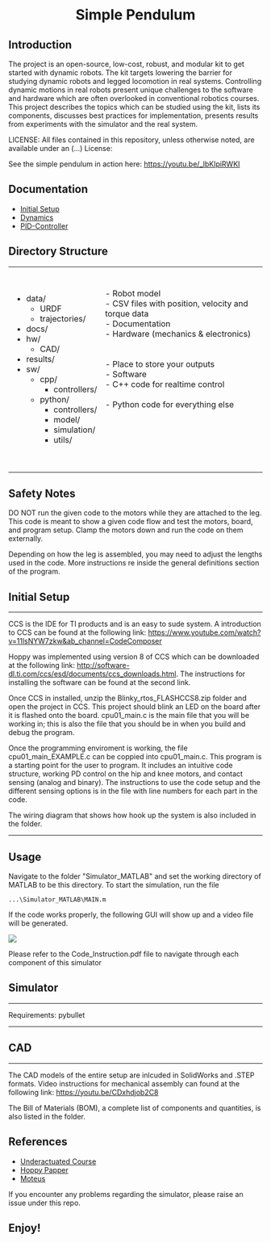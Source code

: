 <div align="center">

#  Simple Pendulum
</div>

## Introduction #

The project is an open-source, low-cost, robust, and modular kit to get started with dynamic robots. The kit targets lowering the barrier for studying dynamic robots and legged locomotion in real systems. Controlling dynamic motions in real robots present unique challenges to the software and hardware which are often overlooked in conventional robotics courses. This project describes the topics which can be studied using the kit, lists its components, discusses best practices for implementation, presents results from experiments with the simulator and the real system.

LICENSE: All files contained in this repository, unless otherwise noted, are
available under an (...) License:


See the simple pendulum in action here:
https://youtu.be/_lbKIpiRWKI

## Documentation 

* [Initial Setup](docs/getting_started.md)
* [Dynamics](docs/getting_started.md)
* [PID-Controller](docs/getting_started.md)


## Directory Structure #

<table>
	<tr>
        <td><ul>
                <li>data/
                <ul>
                    <li>URDF</li>
                    <li>trajectories/</li>
                </ul>
                <li>docs/</li>
                <li>hw/
                <ul>
                    <li>CAD/</li>
                </ul>
                <li>results/</li>
                <li>sw/
                <ul>
                    <li>cpp/
                    <ul>
                        <li>controllers/</li>
                    </ul>
                    <li>python/
                    <ul>
                        <li>controllers/</li>
                        <li>model/</li>
                        <li>simulation/</li>
                        <li>utils/</li>
                </ul>
                </ul>
            </ul></td>    
		<td> <br>  <br> - Robot model <br> - CSV files with position, velocity and torque data <br>- Documentation <br> - Hardware (mechanics & electronics) <br> <br> <br> - Place to store your outputs  <br> - Software <br> - C++ code for realtime control <br> <br> - Python code for everything else <br>  <br>  <br>  <br>   <br> <br> &emsp;  &emsp;  &emsp;  &emsp;  &emsp;  &emsp;
           </td>
    </tr>
</table>


## Safety Notes #

DO NOT run the given code to the motors while they are attached to the leg. This code is meant to show a given code flow and test the motors, board, and program setup. Clamp the motors down and run the code on them externally. 

Depending on how the leg is assembled, you may need to adjust the lengths used in the code. More instructions re inside the general definitions section of the program.

## Initial Setup
--------------------------------------------------------------------
CCS is the IDE for TI products and is an easy to sude system. A introduction to CCS can be found at the following link: https://www.youtube.com/watch?v=11lsNYW7zkw&ab_channel=CodeComposer

Hoppy was implemented using version 8 of CCS which can be downloaded at the following link: http://software-dl.ti.com/ccs/esd/documents/ccs_downloads.html. The instructions for installing the software can be found at the second link. 

Once CCS in installed, unzip the Blinky_rtos_FLASHCCS8.zip folder and open the project in CCS. This project should blink an LED on the board after it is flashed onto the board. cpu01_main.c is the main file that you will be working in; this is also the file that you should be in when you build and debug the program.

Once the programming enviroment is working, the file cpu01_main_EXAMPLE.c can be coppied into cpu01_main.c. This program is a starting point for the user to program. It includes an intuitive code structure, working PD control on the hip and knee motors, and contact sensing (analog and binary). The instructions to use the code setup and the different sensing options is in the file with line numbers for each part in the code. 

The wiring diagram that shows how hook up the system is also included in the folder.

----------------------------------------------------------------------------------------------------------------------------

## Usage
Navigate to the folder "Simulator_MATLAB" and set the working directory of MATLAB to be this directory. To start the simulation, run the file
```
...\Simulator_MATLAB\MAIN.m
```
If the code works properly, the following GUI will show up and a video file will be generated.

![](https://i.imgur.com/Ck73nsp.gif)

Please refer to the Code_Instruction.pdf file to navigate through each component of this simulator

## Simulator
---------

Requirements: pybullet

----------------------------------------------------------------------------------------------------------------------------
## CAD
---

The CAD models of the entire setup are inlcuded in SolidWorks and .STEP formats. Video  instructions for mechanical assembly can found at the following link: https://youtu.be/CDxhdjob2C8

The Bill of Materials (BOM), a complete list of components and quantities, is also listed in the folder. 


## References

* [Underactuated Course](docs/reference.md)
* [Hoppy Papper](docs/getting_started.md)
* [Moteus](docs/reference.md)

If you encounter any problems regarding the simulator, please raise an issue under this repo.

Enjoy!
-----------------------------------------------------------------------------------------------------------------------------
